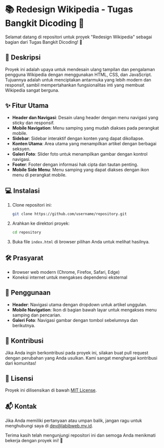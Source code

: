 # 📚 Redesign Wikipedia - Tugas Bangkit Dicoding 🎉

Selamat datang di repositori untuk proyek "Redesign Wikipedia" sebagai bagian dari Tugas Bangkit Dicoding! 🚀

## 📜 Deskripsi

Proyek ini adalah upaya untuk mendesain ulang tampilan dan pengalaman pengguna Wikipedia dengan menggunakan HTML, CSS, dan JavaScript. Tujuannya adalah untuk menciptakan antarmuka yang lebih modern dan responsif, sambil mempertahankan fungsionalitas inti yang membuat Wikipedia sangat berguna.

## ✨ Fitur Utama

- **Header dan Navigasi**: Desain ulang header dengan menu navigasi yang sticky dan responsif.
- **Mobile Navigation**: Menu samping yang mudah diakses pada perangkat mobile.
- **Sidebar**: Sidebar interaktif dengan konten yang dapat dikollapse.
- **Konten Utama**: Area utama yang menampilkan artikel dengan berbagai seksyen.
- **Galeri Foto**: Slider foto untuk menampilkan gambar dengan kontrol navigasi.
- **Footer**: Footer dengan informasi hak cipta dan tautan penting.
- **Mobile Side Menu**: Menu samping yang dapat diakses dengan ikon menu di perangkat mobile.

## 💻 Instalasi

1. Clone repositori ini:

    ```bash
    git clone https://github.com/username/repository.git
    ```

2. Arahkan ke direktori proyek:

    ```bash
    cd repository
    ```

3. Buka file `index.html` di browser pilihan Anda untuk melihat hasilnya.

## 🛠️ Prasyarat

- Browser web modern (Chrome, Firefox, Safari, Edge)
- Koneksi internet untuk mengakses dependensi eksternal

## 🚀 Penggunaan

- **Header**: Navigasi utama dengan dropdown untuk artikel unggulan.
- **Mobile Navigation**: Ikon di bagian bawah layar untuk mengakses menu samping dan pencarian.
- **Galeri Foto**: Navigasi gambar dengan tombol sebelumnya dan berikutnya.

## 🤝 Kontribusi

Jika Anda ingin berkontribusi pada proyek ini, silakan buat pull request dengan perubahan yang Anda usulkan. Kami sangat menghargai kontribusi dari komunitas!

## 📜 Lisensi

Proyek ini dilisensikan di bawah [MIT License](LICENSE).

## 📬 Kontak

Jika Anda memiliki pertanyaan atau umpan balik, jangan ragu untuk menghubungi saya di [dev@labibweb.my.id](mailto:dev@labibweb.my.id).

Terima kasih telah mengunjungi repositori ini dan semoga Anda menikmati bekerja dengan proyek ini! 🚀
